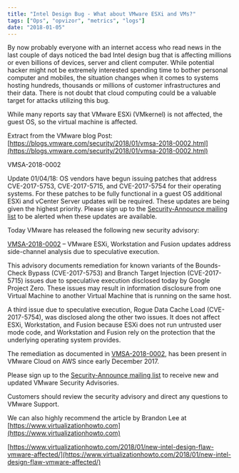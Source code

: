 ```yaml
---
title: "Intel Design Bug - What about VMware ESXi and VMs?"
tags: ["Ops", "opvizor", "metrics", "logs"]
date: "2018-01-05"
---
```


By now probably everyone with an internet access who read news in the last couple of days noticed the bad Intel design bug that is affecting millions or even billions of devices, server and client computer. While potential hacker might not be extremely interested spending time to bother personal computer and mobiles, the situation changes when it comes to systems hosting hundreds, thousands or millions of customer infrastructures and their data. There is not doubt that cloud computing could be a valuable target for attacks utilizing this bug.

While many reports say that VMware ESXi (VMkernel) is not affected, the guest OS, so the virtual machine is affected.

Extract from the VMware blog Post: [https://blogs.vmware.com/security/2018/01/vmsa-2018-0002.html](https://blogs.vmware.com/security/2018/01/vmsa-2018-0002.html)

VMSA-2018-0002

Update 01/04/18: OS vendors have begun issuing patches that address CVE-2017-5753, CVE-2017-5715, and CVE-2017-5754 for their operating systems. For these patches to be fully functional in a guest OS additional ESXi and vCenter Server updates will be required. These updates are being given the highest priority. Please sign up to the [Security-Announce mailing list](http://lists.vmware.com/cgi-bin/mailman/listinfo/security-announce) to be alerted when these updates are available.

Today VMware has released the following new security advisory:

[VMSA-2018-0002](https://www.vmware.com/us/security/advisories/VMSA-2018-0002.html) – VMware ESXi, Workstation and Fusion updates address side-channel analysis due to speculative execution.

This advisory documents remediation for known variants of the Bounds-Check Bypass (CVE-2017-5753) and Branch Target Injection (CVE-2017-5715) issues due to speculative execution disclosed today by Google Project Zero. These issues may result in information disclosure from one Virtual Machine to another Virtual Machine that is running on the same host.

A third issue due to speculative execution, Rogue Data Cache Load (CVE-2017-5754), was disclosed along the other two issues. It does not affect ESXi, Workstation, and Fusion because ESXi does not run untrusted user mode code, and Workstation and Fusion rely on the protection that the underlying operating system provides.

The remediation as documented in [VMSA-2018-0002](https://www.vmware.com/us/security/advisories/VMSA-2018-0002.html), has been present in VMware Cloud on AWS since early December 2017.

Please sign up to the [Security-Announce mailing list](http://lists.vmware.com/cgi-bin/mailman/listinfo/security-announce) to receive new and updated VMware Security Advisories.

Customers should review the security advisory and direct any questions to VMware Support.

We can also highly recommend the article by Brandon Lee at [https://www.virtualizationhowto.com](https://www.virtualizationhowto.com)

[https://www.virtualizationhowto.com/2018/01/new-intel-design-flaw-vmware-affected/](https://www.virtualizationhowto.com/2018/01/new-intel-design-flaw-vmware-affected/)
